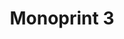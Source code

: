 ---
ee_id_thing: '215'
site: '1'
type: '2'
inv_num: 2008-014
add_credit:
url: 2008-014-monoprint-3
title: Monoprint 3
year: '2008'
display_year: '2008'
medium: Unique three-color process silkscreen on custom watermarked paper
dims: 42 x 32 inches
pitch: Poorly done C-M-Y silkscreens.
ps:
live_url:
youtube:
https://github.com/coryarcangel/alu:
imgs: Monoprint-3-2008-014-full-press-ih.jpg
subheading:
download:
commission:
related:
layout: things-i-made
---